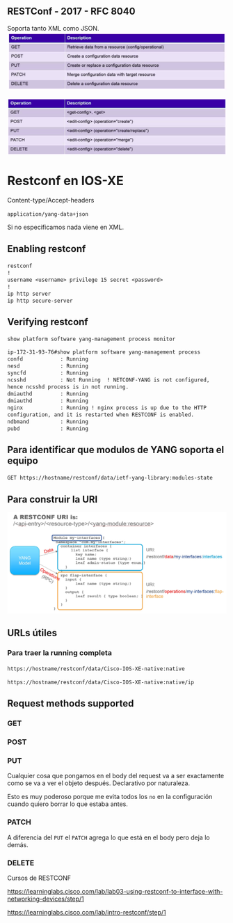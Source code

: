 ## RESTConf - 2017 - RFC 8040

Soporta tanto XML como JSON.
![alt restconf_operations](imagenes/restconf_operations.png)

![alt restconf vs netconf](imagenes/restconf_vs_netconf_operations.png)





# Restconf en IOS-XE

Content-type/Accept-headers

`application/yang-data+json`

Si no especificamos nada viene en XML.

## Enabling restconf

``` cisco
restconf
!
username <username> privilege 15 secret <password> 
!
ip http server
ip http secure-server
```

## Verifying restconf

```cisco
show platform software yang-management process monitor
```

```
ip-172-31-93-76#show platform software yang-management process
confd            : Running 
nesd             : Running 
syncfd           : Running 
ncsshd           : Not Running  ! NETCONF-YANG is not configured, hence ncsshd process is in not running.
dmiauthd         : Running 
dmiauthd         : Running 
nginx            : Running ! nginx process is up due to the HTTP configuration, and it is restarted when RESTCONF is enabled.
ndbmand          : Running 
pubd             : Running
```

## Para identificar que modulos de YANG soporta el equipo

`GET https://hostname/restconf/data/ietf-yang-library:modules-state`

## Para construir la URI

![alt URI construction](imagenes/YANG_to_URI.jpg)

## URLs útiles

### Para traer la running completa

`https://hostname/restconf/data/Cisco-IOS-XE-native:native`

`https://hostname/restconf/data/Cisco-IOS-XE-native:native/ip`



## Request methods supported

### GET

### POST

### PUT

Cualquier cosa que pongamos en el body del request va a ser exactamente como se va a ver el objeto después. Declarativo por naturaleza.

Esto es muy poderoso porque me evita todos los `no` en la configuración cuando quiero borrar lo que estaba antes.

### PATCH

A diferencia del `PUT` el `PATCH` agrega lo que está en el body pero deja lo demás.

### DELETE

Cursos de RESTCONF

<https://learninglabs.cisco.com/lab/lab03-using-restconf-to-interface-with-networking-devices/step/1>

<https://learninglabs.cisco.com/lab/intro-restconf/step/1>